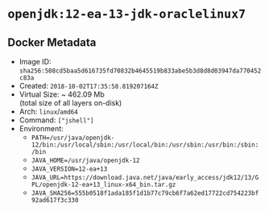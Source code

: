 # `openjdk:12-ea-13-jdk-oraclelinux7`

## Docker Metadata

- Image ID: `sha256:508cd5baa5d616735fd70832b4645519b833abe5b3d8d8d03947da770452c83a`
- Created: `2018-10-02T17:35:58.819207164Z`
- Virtual Size: ~ 462.09 Mb  
  (total size of all layers on-disk)
- Arch: `linux`/`amd64`
- Command: `["jshell"]`
- Environment:
  - `PATH=/usr/java/openjdk-12/bin:/usr/local/sbin:/usr/local/bin:/usr/sbin:/usr/bin:/sbin:/bin`
  - `JAVA_HOME=/usr/java/openjdk-12`
  - `JAVA_VERSION=12-ea+13`
  - `JAVA_URL=https://download.java.net/java/early_access/jdk12/13/GPL/openjdk-12-ea+13_linux-x64_bin.tar.gz`
  - `JAVA_SHA256=555b0518f1ada185f1d1b77c79cb6f7a62ed17722cd754223bf92ad617f3c330`
